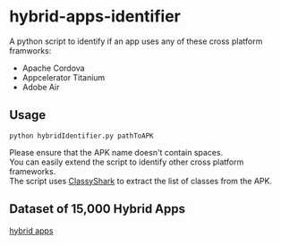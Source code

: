 # hybrid-apps-identifier
A python script to identify if an app uses any of these cross platform framworks:   
- Apache Cordova
- Appcelerator Titanium
- Adobe Air
   
## Usage   
```ddd
python hybridIdentifier.py pathToAPK   
```
Please ensure that the APK name doesn't contain spaces.   
You can easily extend the script to identify other cross platform frameworks.   
The script uses [ClassyShark](https://github.com/google/android-classyshark) to extract the list of classes from the APK.  
## Dataset of 15,000 Hybrid Apps
[hybrid apps](https://github.com/mohamedali92/hybrid-apps)
